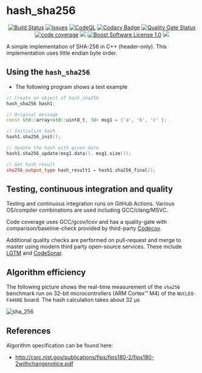 hash_sha256
==================
<p align="center">
    <a href="https://github.com/imahjoub/hash_sha256/actions">
        <img src="https://github.com/imahjoub/hash_sha256/actions/workflows/hash_sha256.yml/badge.svg" alt="Build Status"></a>
    <a href="https://github.com/imahjoub/hash_sha256/issues?q=is%3Aissue+is%3Aopen+sort%3Aupdated-desc">
        <img src="https://custom-icon-badges.herokuapp.com/github/issues-raw/imahjoub/hash_sha256?logo=github" alt="Issues" /></a>
    <a href="https://github.com/imahjoub/hash_sha256/actions/workflows/hash_sha256_codeql.yml">
        <img src="https://github.com/imahjoub/hash_sha256/actions/workflows/hash_sha256_codeql.yml/badge.svg" alt="CodeQL"></a>
    <a href="https://app.codacy.com/gh/imahjoub/hash_sha256/dashboard">
        <img src="https://app.codacy.com/project/badge/Grade/913aec26f468405ab0ff9a29beb6d400" alt="Codacy Badge" /></a>
    <a href="https://sonarcloud.io/summary/new_code?id=imahjoub_hash_sha256">
        <img src="https://sonarcloud.io/api/project_badges/measure?project=imahjoub_hash_sha256&metric=alert_status" alt="Quality Gate Status"></a>
    <a href="https://codecov.io/gh/imahjoub/hash_sha256">
        <img src="https://codecov.io/gh/imahjoub/hash_sha256/branch/main/graph/badge.svg?token=3LIK8E96FC" alt="code coverage"></a>
    <a href="https://github.com/imahjoub/hash_sha256" alt="GitHub code size in bytes">
        <img src="https://img.shields.io/github/languages/code-size/imahjoub/hash_sha256" /></a>
    <a href="https://github.com/imahjoub/hash_sha256/blob/main/LICENSE_1_0.txt">
        <img src="https://img.shields.io/badge/license-BSL%201.0-blue.svg" alt="Boost Software License 1.0"></a>
    <a href="https://github.com/imahjoub/hash_sha256" alt="Activity">
        <img src="https://img.shields.io/github/commit-activity/y/imahjoub/hash_sha256" /></a>
</p>


A simple implementation of SHA-256 in C++ (header-only). This implementation uses little endian byte order.

## Using the `hash_sha256`

  * The following program shows a test example

  ```cpp
  // Create an object of hash_sha256
  hash_sha256 hash1;

  // Original message
  const std::array<std::uint8_t, 3U> msg1 = {'a', 'b', 'c' };

  // Initialize hash
  hash1.sha256_init();

  // Update the hash with given data
  hash1.sha256_update(msg1.data(), msg1.size());

  // Get hash result
  sha256_output_type hash_result1 = hash1.sha256_final();
  ```

## Testing, continuous integration and quality
Testing and continuous integration runs on GitHub Actions.
Various OS/compiler combinations are used including
GCC/clang/MSVC.

Code coverage uses GCC/gcov/lcov and has a
quality-gate with comparison/baseline-check provided by third-party [Codecov](https://app.codecov.io/gh/imahjoub/hash_sha256).

Additional quality checks are performed on pull-request
and merge to master using modern third party open-source services.
These include
[LGTM](https://lgtm.com/projects/g/imahjoub/hash_sha256/alerts/?mode=list) and [CodeSonar](https://sonarcloud.io/summary/new_code?id=imahjoub_hash_sha256).

## Algorithm efficiency
The following picture shows the real-time measurement of the `sha256` benchmark run on 32-bit microcontrollers (ARM Cortex™ M4) of the `NUCLEO-F446RE` board.
The hash calculation takes about 32 µs

![sha_256](https://user-images.githubusercontent.com/48915588/206875379-1ba68838-5d61-4fde-b43c-ccdc65641f6e.jpg)


## References
Algorithm specification can be found here:
* http://csrc.nist.gov/publications/fips/fips180-2/fips180-2withchangenotice.pdf
